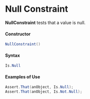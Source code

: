 # Null Constraint


**NullConstraint** tests that a value is null.

#### Constructor

```csharp
NullConstraint()
```

#### Syntax

```csharp
Is.Null
```

#### Examples of Use

```csharp
Assert.That(anObject, Is.Null);
Assert.That(anObject, Is.Not.Null);
```

